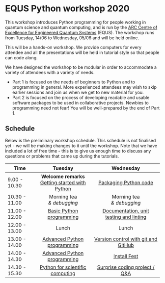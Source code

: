 # EQUS Python workshop 2020

This workshop introduces Python programming for people working in quantum science and quantum computing, and is run by the [ARC Centre of Excellence for Engineered Quantum Systems](https://equs.org) (EQUS). The workshop runs from Tuesday, 14/06 to Wednesday, 05/06 and will be held online.

This will be a hands-on workshop. We provide computers for every attendee and all the presentations will be held in tutorial style so that people can code along.

We have designed the workshop to be modular in order to accommodate a variety of attendees with a variety of needs.

- Part 1 is focused on the needs of beginners to Python and to programming in general. More experienced attendees may wish to skip earlier sessions and join us when we get to new material for you.
- Part 2 is focused on the process of developing readable and usable software packages to be used in collaborative projects. Newbies to programming need not fear! You will be well-prepared by the end of Part 1.


## Schedule

Below is the preliminary workshop schedule. This schedule is not finalised yet - we will be making changes to it until the workshop. Note that we have included a lot of free time - this is to give us enough time to discuss any questions or problems that came up during the tutorials.

| Time | Tuesday | Wednesday |
| ------------- |:-------------:|:-------------:|
| 9.00 - 10.30 | **Welcome remarks** <br> [Getting started with Python](day-0-introduction-to-python/session_0_1_introduction.md) <br> | [Packaging Python code](day-1-python-modules-and-git/session_1_1_python_packages.md) <br>  |
| 10.30 - 11.00 | Morning tea <br> *& debugging* | Morning tea <br> *& debugging* |
| 11.00 - 12.00 | [Basic Python programming](day-0-introduction-to-python/session_0_2_basic_python.md) <br> | [Documentation, unit testing and linting](day-1-python-modules-and-git/session_1_2_doc_test_lint.md) <br> |
| 12.00 - 13.00 | Lunch | Lunch |
| 13.00 - 14.00 | [Advanced Python programming](day-0-introduction-to-python/session_0_3_advanced_python.md) <br> | [Version control with git and GitHub](day-1-python-modules-and-git/session_1_3_git_and_github.md) <br>  | 
| 14.00 - 14.30 | [Advanced Python programming](day-0-introduction-to-python/session_0_3_advanced_python.md) <br> | [Install Fest](day-1-python-modules-and-git/session_1_4_code_project.md) | 
| 14.30 - 15.30 | [Python for scientific computing](day-0-introduction-to-python/session_0_4_scientific_python.md) <br> | [Surprise coding project / Q&A](day-1-python-modules-and-git/session_1_4_code_project.md) <br> |
